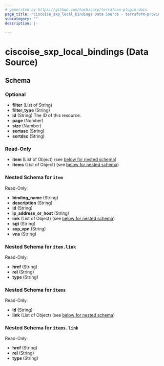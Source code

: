 ```yaml
---
# generated by https://github.com/hashicorp/terraform-plugin-docs
page_title: "ciscoise_sxp_local_bindings Data Source - terraform-provider-ciscoise"
subcategory: ""
description: |-
  
---
```


# ciscoise_sxp_local_bindings (Data Source)





<!-- schema generated by tfplugindocs -->
## Schema

### Optional

- **filter** (List of String)
- **filter_type** (String)
- **id** (String) The ID of this resource.
- **page** (Number)
- **size** (Number)
- **sortasc** (String)
- **sortdsc** (String)

### Read-Only

- **item** (List of Object) (see [below for nested schema](#nestedatt--item))
- **items** (List of Object) (see [below for nested schema](#nestedatt--items))

<a id="nestedatt--item"></a>
### Nested Schema for `item`

Read-Only:

- **binding_name** (String)
- **description** (String)
- **id** (String)
- **ip_address_or_host** (String)
- **link** (List of Object) (see [below for nested schema](#nestedobjatt--item--link))
- **sgt** (String)
- **sxp_vpn** (String)
- **vns** (String)

<a id="nestedobjatt--item--link"></a>
### Nested Schema for `item.link`

Read-Only:

- **href** (String)
- **rel** (String)
- **type** (String)



<a id="nestedatt--items"></a>
### Nested Schema for `items`

Read-Only:

- **id** (String)
- **link** (List of Object) (see [below for nested schema](#nestedobjatt--items--link))

<a id="nestedobjatt--items--link"></a>
### Nested Schema for `items.link`

Read-Only:

- **href** (String)
- **rel** (String)
- **type** (String)


